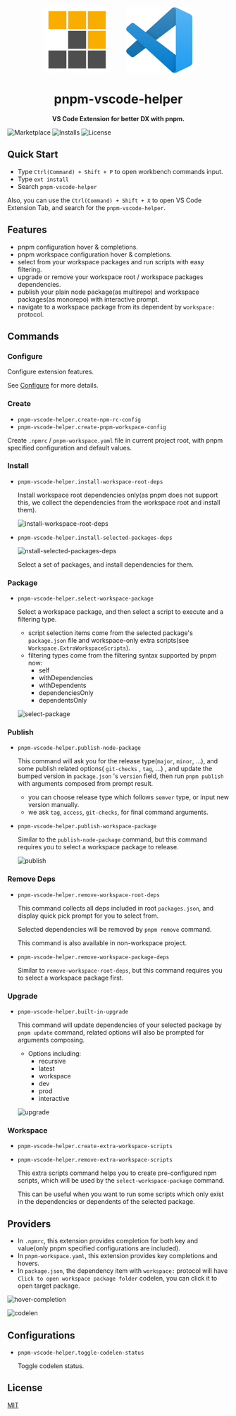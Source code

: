 <p align="center">
  <img src="https://raw.githubusercontent.com/LinbuduLab/pnpm-vscode-helper/main/assets/pnpm-logo.png?raw=true" alt="pnpm-icon" width="150">
  &nbsp;&nbsp;&nbsp;&nbsp;&nbsp;&nbsp;&nbsp;
   <img src="https://raw.githubusercontent.com/LinbuduLab/pnpm-vscode-helper/main/assets/vscode-logo-forked.png?raw=true" alt="vscode-icon" width="150">
  <br>
</p>
<h1 align="center"> pnpm-vscode-helper </h1>
<p  align="center"><b>VS Code Extension for better DX with pnpm.</b></p>

![Marketplace](https://img.shields.io/visual-studio-marketplace/v/linbudu.pnpm-vscode-helper.svg?label=Marketplace&style=for-the-badge&logo=visual-studio-code)
![Installs](https://img.shields.io/visual-studio-marketplace/i/linbudu.pnpm-vscode-helper.svg?style=for-the-badge)
![License](https://img.shields.io/github/license/LinbuduLab/pnpm-vscode-helper?style=for-the-badge)

## Quick Start

- Type `Ctrl(Command) + Shift + P` to open workbench commands input.
- Type `ext install`
- Search `pnpm-vscode-helper`

Also, you can use the `Ctrl(Command) + Shift + X` to open VS Code Extension Tab, and search for the `pnpm-vscode-helper`.

## Features

- pnpm configuration hover & completions.
- pnpm workspace configuration hover & completions.
- select from your workspace packages and run scripts with easy filtering.
- upgrade or remove your workspace root / workspace packages dependencies.
- publish your plain node package(as multirepo) and workspace packages(as monorepo) with interactive prompt.
- navigate to a workspace package from its dependent by `workspace:` protocol.

## Commands

### Configure

Configure extension features.

See [Configure](##Configurations) for more details.

### Create

- `pnpm-vscode-helper.create-npm-rc-config`
- `pnpm-vscode-helper.create-pnpm-workspace-config`

Create `.npmrc` / `pnpm-workspace.yaml` file in current project root, with pnpm specified configuration and default values.

### Install

- `pnpm-vscode-helper.install-workspace-root-deps`

  Install workspace root dependencies only(as pnpm does not support this, we collect the dependencies from the workspace root and install them).

  ![install-workspace-root-deps](assets/gif/install-workspace-root-deps.gif)

- `pnpm-vscode-helper.install-selected-packages-deps`

  ![nstall-selected-packages-deps](assets/gif/install-selected-package-deps.gif)

  Select a set of packages, and install dependencies for them.

### Package

- `pnpm-vscode-helper.select-workspace-package`

  Select a workspace package, and then select a script to execute and a filtering type.

  - script selection items come from the selected package's `package.json` file and workspace-only extra scripts(see `Workspace.ExtraWorkspaceScripts`).
  - filtering types come from the filtering syntax supported by pnpm now:
    - self
    - withDependencies
    - withDependents
    - dependenciesOnly
    - dependentsOnly

  ![select-package](assets/gif/select-package.gif)

### Publish

- `pnpm-vscode-helper.publish-node-package`

  This command will ask you for the release type(`major`, `minor`, ...), and some publish related options( `git-checks` , `tag`, ...) , and update the bumped version in `package.json` 's `version` field, then run `pnpm publish` with arguments composed from prompt result.

  - you can choose release type which follows `semver` type, or input new version manually.
  - we ask `tag`, `access`, `git-checks`, for final command arguments.

- `pnpm-vscode-helper.publish-workspace-package`

  Similar to the `publish-node-package` command, but this command requires you to select a workspace package to release.

  ![publish](assets/gif/publish-package.gif)

### Remove Deps

- `pnpm-vscode-helper.remove-workspace-root-deps`

  This command collects all deps included in root `packages.json`, and display quick pick prompt for you to select from.

  Selected dependencies will be removed by `pnpm remove` command.

  This command is also available in non-workspace project.

- `pnpm-vscode-helper.remove-workspace-package-deps`

  Similar to `remove-workspace-root-deps`, but this command requires you to select a workspace package first.

### Upgrade

- `pnpm-vscode-helper.built-in-upgrade`

  This command will update dependencies of your selected package by `pnpm update` command, related options will also be prompted for arguments composing.

  - Options including:
    - recursive
    - latest
    - workspace
    - dev
    - prod
    - interactive

  ![upgrade](assets/gif/upgrade.gif)

### Workspace

- `pnpm-vscode-helper.create-extra-workspace-scripts`

- `pnpm-vscode-helper.remove-extra-workspace-scripts`

  This extra scripts command helps you to create pre-configured npm scripts, which will be used by the `select-workspace-package` command.

  This can be useful when you want to run some scripts which only exist in the dependencies or dependents of the selected package.

## Providers

- In `.npmrc`, this extension provides completion for both key and value(only pnpm specified configurations are included).
- In `pnpm-workspace.yaml`, this extension provides key completions and hovers.
- In `package.json`, the dependency item with `workspace:` protocol will have `Click to open workspace package folder` codelen, you can click it to open target package.

![hover-completion](assets/gif/hover-completion.gif)

![codelen](assets/gif/package-codelen.gif)

## Configurations

- `pnpm-vscode-helper.toggle-codelen-status`

  Toggle codelen status.

## License

[MIT](LICENSE)
